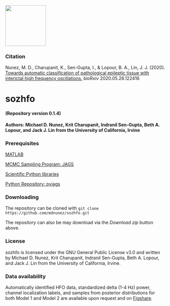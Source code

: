 <img src="./extra/Lopouratory.png" height="128"> 

### Citation

Nunez, M. D., Charupanit, K., Sen-Gupta, I., & Lopour, B. A., Lin, J. J. (2020).
[Towards automatic classification of pathological epileptic tissue with interictal high frequency oscillations.](https://www.biorxiv.org/content/10.1101/2020.05.28.122416v1) bioRxiv 2020.05.28.122416




# sozhfo  
#### (Repository version 0.1.4)

**Authors: Michael D. Nunez, Krit Charupanit, Indranil Sen-Gupta, Beth A. Lopour, and Jack J. Lin from the University of California, Irvine**


### Prerequisites

[MATLAB](https://www.mathworks.com/)

[MCMC Sampling Program: JAGS](http://mcmc-jags.sourceforge.net/)

[Scientific Python libraries](https://www.continuum.io/downloads)

[Python Repository: pyjags](https://github.com/tmiasko/pyjags)


### Downloading

The repository can be cloned with `git clone https://github.com/mdnunez/sozhfo.git`

The repository can also be may download via the _Download zip_ button above.

### License

sozhfo is licensed under the GNU General Public License v3.0 and written by Michael D. Nunez, Krit Charupanit, Indranil Sen-Gupta, Beth A. Lopour, and Jack J. Lin from the University of California, Irvine.

### Data availability

Automatically identified HFO data, standardized delta (1-4 Hz) power, channel localization labels, and samples from posterior distributions for both Model 1 and Model 2 are available upon request and on [Figshare](https://doi.org/10.6084/m9.figshare.12385613).

